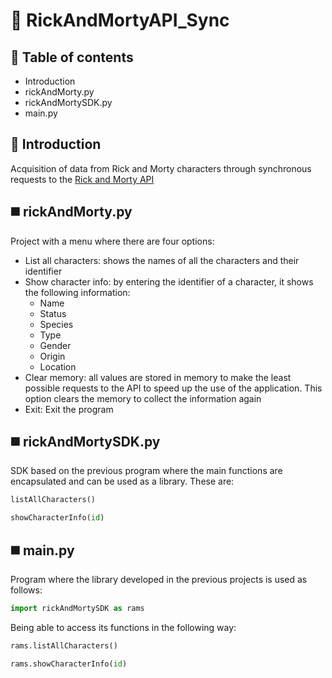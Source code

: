 #  🥒 RickAndMortyAPI_Sync
## 📝 Table of contents

- Introduction
- rickAndMorty<!---->.py
- rickAndMortySDK<!---->.py
- main<!---->.py

## 📔 Introduction

Acquisition of data from Rick and Morty characters through synchronous requests to the [Rick and Morty API](https://rickandmortyapi.com/)

## ◼️ rickAndMorty<!---->.py

Project with a menu where there are four options:
- List all characters: shows the names of all the characters and their identifier
- Show character info: by entering the identifier of a character, it shows the following information:
  - Name
  - Status
  - Species
  - Type
  - Gender
  - Origin
  - Location
 - Clear memory: all values ​​are stored in memory to make the least possible requests to the API to speed up the use of the application. This option clears the memory to collect the information again
 - Exit: Exit the program

## ◼️ rickAndMortySDK<!---->.py

SDK based on the previous program where the main functions are encapsulated and can be used as a library. These are:

```py
listAllCharacters()
```

```py
showCharacterInfo(id)
```

## ◼️ main<!---->.py
Program where the library developed in the previous projects is used as follows:

```py
import rickAndMortySDK as rams
```

Being able to access its functions in the following way:

```py
rams.listAllCharacters()
```

```py
rams.showCharacterInfo(id)
```